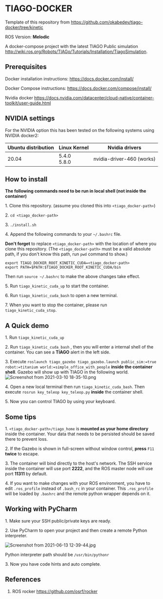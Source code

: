 # TIAGO-DOCKER

Template of this repository from https://github.com/okabedev/tiago-docker/tree/kinetic

ROS Version: **Melodic**

A docker-compose project with the latest TIAGO Public simulation http://wiki.ros.org/Robots/TIAGo/Tutorials/Installation/TiagoSimulation.

## Prerequisites

Docker installation instructions: https://docs.docker.com/install/

Docker Compose instructions: https://docs.docker.com/compose/install/

Nvidia docker https://docs.nvidia.com/datacenter/cloud-native/container-toolkit/user-guide.html

## NVIDIA settings

For the NVIDIA option this has been tested on the following systems using NVIDIA docker2:

| Ubuntu distribution | Linux Kernel     | Nvidia drivers            |
| ------------------- | ---------------- | ------------------------- |
| 20.04               | 5.4.0<br />5.8.0 | nvidia-driver-460 (works) |

## How to install

**The following commands need to be run in local shell (not inside the container)**

1\. Clone this repository. (assume you cloned this into `<tiago_docker-path>`)

2\. `cd <tiago_docker-path>`

3\. `./install.sh`

4\. Append the following commands to your `~/.bashrc` file.

**Don't forget** to replace `<tiago_docker-path>` with the location of where you clone this repository. (The `<tiago_docker-path>` must be a valid absolute path, if you don't know this path, run `pwd` command to show.)

```
export TIAGO_DOCKER_ROOT_KINETIC_CUDA=<tiago_docker-path>
export PATH=$PATH:$TIAGO_DOCKER_ROOT_KINETIC_CUDA/bin
```
Then run `source ~/.bashrc` to make the above changes take effect.

5\. Run `tiago_kinetic_cuda_up` to start the container.

6\. Run `tiago_kinetic_cuda_bash` to open a new terminal.

7\. When you want to stop the container, please run `tiago_kinetic_cuda_stop`.

## A Quick demo

1\. Run `tiago_kinetic_cuda_up`

2\. Run `tiago_kinetic_cuda_bash` , then you will enter a internal shell of the container. You can see a **TIAGO** alert in the left side.

3\. Execute `roslaunch tiago_gazebo tiago_gazebo.launch public_sim:=true robot:=titanium world:=simple_office_with_people`  **inside the container shell**. Gazebo will show up with TIAGO in the following world.
![Screenshot from 2021-03-10 18-35-10.png](https://i.loli.net/2021/03/11/zlb8stkyVwmdMNW.png)



4\. Open a new local terminal then run `tiago_kinetic_cuda_bash`. Then execute `rosrun key_teleop key_teleop.py` **inside** the container shell.

5\. Now you can control TIAGO by using your keyboard.

## Some tips
1\. `<tiago_docker-path>/tiago_home` is **mounted as your home directory** inside the container. Your data that needs to be persisted should be saved there to prevent loss.

2\. If the Gazebo is shown in full-screen without window control, **press** `F11` **twice** to escape.


3\. The container will bind directly to the host's network. The SSH service inside the container will use port **2222**, and the ROS master node will use port **11311** by default. 

4\. If you want to make changes with your ROS environment, you have to edit `.ros_profile` instead of `.bash_rc` in your container. This `.ros_profile` will be loaded by `.bashrc` and the remote python wrapper depends on it.

## Working with PyCharm

1\. Make sure your SSH public/private keys are ready.

2\. Use PyCharm to open your project and then create a remote Python interpreter. 

![Screenshot from 2021-06-13 12-39-44.jpg](https://i.loli.net/2021/06/13/IDM5Rf1CYGyh2iX.jpg)

Python interpreter path should be `/usr/bin/pythonr`

3\. Now you have code hints and auto complete.

## References

1. ROS rocker https://github.com/osrf/rocker
